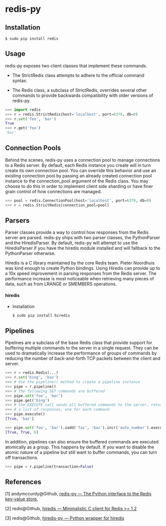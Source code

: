 # redis-py

## Installation

```shell
$ sudo pip install redis
```

## Usage

redis-py exposes two client classes that implement these commands.

* The StrictRedis class attempts to adhere to the official command syntax. 


* The Redis class, a subclass of StrictRedis, overrides several other commands to provide backwards compatibility with older versions of redis-py.

```python
>>> import redis
>>> r = redis.StrictRedis(host='localhost', port=6379, db=0)
>>> r.set('foo', 'bar')
True
>>> r.get('foo')
'bar'
```

## Connection Pools

Behind the scenes, redis-py uses a connection pool to manage connections to a Redis server. By default, each Redis instance you create will in turn create its own connection pool. You can override this behavior and use an existing connection pool by passing an already created connection pool instance to the connection_pool argument of the Redis class. You may choose to do this in order to implement client side sharding or have finer grain control of how connections are managed.

```python
>>> pool = redis.ConnectionPool(host='localhost', port=6379, db=0)
>>> r = redis.StrictRedis(connection_pool=pool)
```

## Parsers

Parser classes provide a way to control how responses from the Redis server are parsed. redis-py ships with two parser classes, the PythonParser and the HiredisParser. By default, redis-py will attempt to use the HiredisParser if you have the hiredis module installed and will fallback to the PythonParser otherwise.

Hiredis is a C library maintained by the core Redis team. Pieter Noordhuis was kind enough to create Python bindings. Using Hiredis can provide up to a 10x speed improvement in parsing responses from the Redis server. The performance increase is most noticeable when retrieving many pieces of data, such as from LRANGE or SMEMBERS operations.

#### hiredis

* Installation

  ```python
  $ sudo pip install hiredis
  ```

## Pipelines

Pipelines are a subclass of the base Redis class that provide support for buffering multiple commands to the server in a single request. They can be used to dramatically increase the performance of groups of commands by reducing the number of back-and-forth TCP packets between the client and server.

```python
>>> r = redis.Redis(...)
>>> r.set('bing', 'baz')
>>> # Use the pipeline() method to create a pipeline instance
>>> pipe = r.pipeline()
>>> # The following SET commands are buffered
>>> pipe.set('foo', 'bar')
>>> pipe.get('bing')
>>> # the EXECUTE call sends all buffered commands to the server, returning
>>> # a list of responses, one for each command.
>>> pipe.execute()
[True, 'baz']

>>> pipe.set('foo', 'bar').sadd('faz', 'baz').incr('auto_number').execute()
[True, True, 6]
```

In addition, pipelines can also ensure the buffered commands are executed atomically as a group. This happens by default. If you want to disable the atomic nature of a pipeline but still want to buffer commands, you can turn off transactions.

```python
>>> pipe = r.pipeline(transaction=False)
```

## References

[1] andymccurdy@Github, [redis-py — The Python interface to the Redis key-value store.](https://github.com/andymccurdy/redis-py)

[2] redis@Github, [hiredis — Minimalistic C client for Redis >= 1.2](https://github.com/redis/hiredis)

[3] redis@Github, [hiredis-py — Python wrapper for hiredis](https://github.com/redis/hiredis-py)